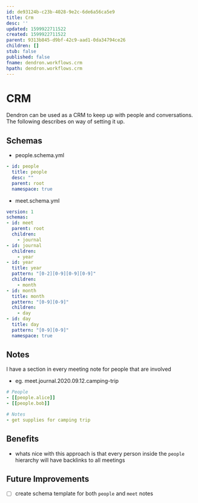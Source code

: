 ```yaml
---
id: de93124b-c23b-4028-9e2c-6de6a56ca5e9
title: Crm
desc: ''
updated: 1599922711522
created: 1599922711522
parent: 9313b845-d9bf-42c9-aad1-0da34794ce26
children: []
stub: false
published: false
fname: dendron.workflows.crm
hpath: dendron.workflows.crm
---
```

# CRM

Dendron can be used as a CRM to keep up with people and conversations. The following describes on way of setting it up. 

## Schemas

- people.schema.yml

```yml
- id: people
  title: people
  desc: ""
  parent: root
  namespace: true
```

- meet.schema.yml

```yml
version: 1
schemas:
- id: meet
  parent: root
  children:
    - journal
- id: journal
  children:
    - year
- id: year
  title: year
  pattern: "[0-2][0-9][0-9][0-9]"
  children: 
    - month
- id: month
  title: month
  pattern: "[0-9][0-9]"
  children: 
    - day
- id: day
  title: day
  pattern: "[0-9][0-9]"
  namespace: true
```

## Notes

I have a section in every meeting note for people that are involved

- eg. meet.journal.2020.09.12.camping-trip

```yml
# People
- [[people.alice]]
- [[people.bob]]

# Notes
- get supplies for camping trip
```

## Benefits

- whats nice with this approach is that every person inside the `people` hierarchy will have backlinks to all meetings

## Future Improvements

- [ ] create schema template for both `people` and `meet` notes

